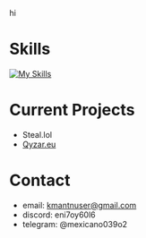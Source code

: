 hi

# Skills
[![My Skills](https://skillicons.dev/icons?i=html,css,p5js,nodejs,php,py,cpp,dotnet,discordjs,postgres,sqlite,mongodb,unity,nginx,linux,js,cs,vite,react)](https://skillicons.dev)
# Current Projects
- Steal.lol
- [Qyzar.eu](https://qyzar.eu)
# Contact
- email: kmantnuser@gmail.com
- discord: eni7oy60l6
- telegram: @mexicano039o2

